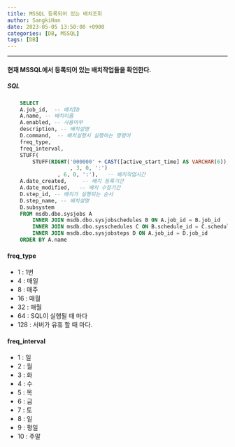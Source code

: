 ```yaml
---
title: MSSQL 등록되어 있는 배치조회
author: SangkiHan
date: 2023-05-05 13:50:00 +0900
categories: [DB, MSSQL]
tags: [DB]
---
```


------------

#### 현재 MSSQL에서 등록되어 있는 배치작업들을 확인한다.

##### SQL
``` sql
    SELECT
	A.job_id,  -- 배치ID
    A.name, -- 배치이름
    A.enabled, -- 사용여부
    description, -- 배치설명
    D.command,  -- 배치실행시 실행하는 명령어
    freq_type,
    freq_interval,
    STUFF(
        STUFF(RIGHT('000000' + CAST([active_start_time] AS VARCHAR(6)), 6)
                    , 3, 0, ':')
                , 6, 0, ':'),   -- 배치작업시간
    A.date_created,     -- 배치 등록기간
    A.date_modified,   -- 배치 수정기간
	D.step_id, -- 배치가 실행되는 순서
    D.step_name, -- 배치설명
    D.subsystem
    FROM msdb.dbo.sysjobs A 
        INNER JOIN msdb.dbo.sysjobschedules B ON A.job_id = B.job_id 
        INNER JOIN msdb.dbo.sysschedules C ON B.schedule_id = C.schedule_id 
        INNER JOIN msdb.dbo.sysjobsteps D ON A.job_id = D.job_id 
    ORDER BY A.name
```
#### freq_type
-   1 : 1번
-   4 : 매일
-   8 : 매주
-   16 : 매월
-   32 : 매월
-   64 : SQL이 실행될 때 마다
-   128 : 서버가 유휴 할 때 마다.

#### freq_interval
-   1 : 일
-   2 : 월
-   3 : 화
-   4 : 수
-   5 : 목
-   6 : 금
-   7 : 토
-   8 : 일
-   9 : 평일
-   10 : 주말


